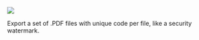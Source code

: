 <img src="https://i.ibb.co/fYCMgVP/Unique-Code-Per-File-Header.jpg">

Export a set of .PDF files with unique code per file, like a security watermark.<br>
